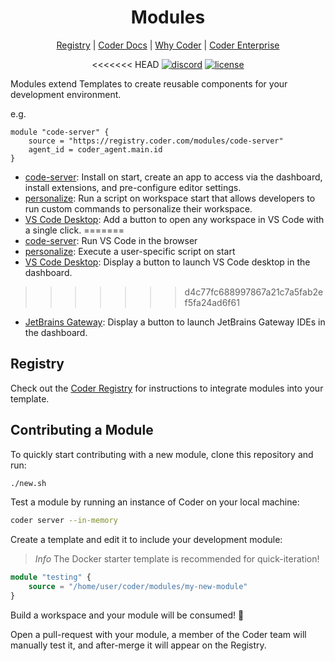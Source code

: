 <div align="center">
  <h1>
  Modules
  </h1>

[Registry](https://registry.coder.com) | [Coder Docs](https://coder.com/docs) | [Why Coder](https://coder.com/why) | [Coder Enterprise](https://coder.com/docs/v2/latest/enterprise)

<<<<<<< HEAD
[![discord](https://img.shields.io/discord/747933592273027093?label=discord)](https://discord.gg/coder)
[![license](https://img.shields.io/github/license/coder/modules)](./LICENSE)

</div>

Modules extend Templates to create reusable components for your development environment.

e.g.

```hcl
module "code-server" {
    source = "https://registry.coder.com/modules/code-server"
    agent_id = coder_agent.main.id
}
```

- [code-server](https://registry.coder.com/modules/code-server): Install on start, create an app to access via the dashboard, install extensions, and pre-configure editor settings.
- [personalize](https://registry.coder.com/modules/personalize): Run a script on workspace start that allows developers to run custom commands to personalize their workspace.
- [VS Code Desktop](https://registry.coder.com/modules/vscode-desktop): Add a button to open any workspace in VS Code with a single click.
=======
- [code-server](https://registry.coder.com/modules/code-server): Run VS Code in the browser
- [personalize](https://registry.coder.com/modules/personalize): Execute a user-specific script on start
- [VS Code Desktop](https://registry.coder.com/modules/vscode-desktop): Display a button to launch VS Code desktop in the dashboard.
>>>>>>> d4c77fc688997867a21c7a5fab2ef5fa24ad6f61
- [JetBrains Gateway](https://registry.coder.com/modules/jetbrains-gateway): Display a button to launch JetBrains Gateway IDEs in the dashboard.

## Registry

Check out the [Coder Registry](https://registry.coder.com) for instructions to integrate modules into your template.

## Contributing a Module

To quickly start contributing with a new module, clone this repository and run:

```sh
./new.sh
```

Test a module by running an instance of Coder on your local machine:

```bash
coder server --in-memory
```

Create a template and edit it to include your development module:

> *Info*
> The Docker starter template is recommended for quick-iteration!

```tf
module "testing" {
    source = "/home/user/coder/modules/my-new-module"
}
```

Build a workspace and your module will be consumed! 🥳

Open a pull-request with your module, a member of the Coder team will
manually test it, and after-merge it will appear on the Registry.
